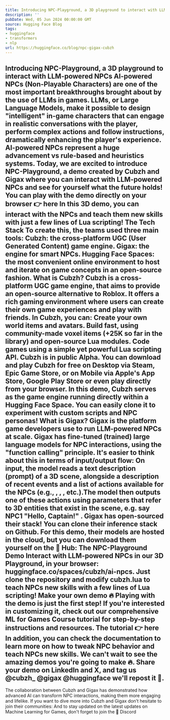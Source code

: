 ```yaml
---
title: Introducing NPC-Playground, a 3D playground to interact with LLM-powered NPCs
description: ''
pubDate: Wed, 05 Jun 2024 00:00:00 GMT
source: Hugging Face Blog
tags:
- huggingface
- transformers
- nlp
url: https://huggingface.co/blog/npc-gigax-cubzh
---
```


Introducing NPC-Playground, a 3D playground to interact with LLM-powered NPCs
AI-powered NPCs (Non-Playable Characters) are one of the most important breakthroughs brought about by the use of LLMs in games.
LLMs, or Large Language Models, make it possible to design "intelligent" in-game characters that can engage in realistic conversations with the player, perform complex actions and follow instructions, dramatically enhancing the player's experience. AI-powered NPCs represent a huge advancement vs rule-based and heuristics systems.
Today, we are excited to introduce NPC-Playground, a demo created by Cubzh and Gigax where you can interact with LLM-powered NPCs and see for yourself what the future holds!
You can play with the demo directly on your browser 👉 here
In this 3D demo, you can interact with the NPCs and teach them new skills with just a few lines of Lua scripting!
The Tech Stack
To create this, the teams used three main tools:
Cubzh: the cross-platform UGC (User Generated Content) game engine.
Gigax: the engine for smart NPCs.
Hugging Face Spaces: the most convenient online environment to host and iterate on game concepts in an open-source fashion.
What is Cubzh?
Cubzh is a cross-platform UGC game engine, that aims to provide an open-source alternative to Roblox.
It offers a rich gaming environment where users can create their own game experiences and play with friends.
In Cubzh, you can:
Create your own world items and avatars.
Build fast, using community-made voxel items (+25K so far in the library) and open-source Lua modules.
Code games using a simple yet powerful Lua scripting API.
Cubzh is in public Alpha. You can download and play Cubzh for free on Desktop via Steam, Epic Game Store, or on Mobile via Apple's App Store, Google Play Store or even play directly from your browser.
In this demo, Cubzh serves as the game engine running directly within a Hugging Face Space. You can easily clone it to experiment with custom scripts and NPC personas!
What is Gigax?
Gigax is the platform game developers use to run LLM-powered NPCs at scale.
Gigax has fine-tuned (trained) large language models for NPC interactions, using the "function calling" principle.
It's easier to think about this in terms of input/output flow:
On input, the model reads a text description (prompt) of a 3D scene, alongside a description of recent events and a list of actions available for the NPCs (e.g.,
<say>
,<jump>
,<attack>
, etc.).The model then outputs one of these actions using parameters that refer to 3D entities that exist in the scene, e.g.
say NPC1 "Hello, Captain!"
.
Gigax has open-sourced their stack! You can clone their inference stack on Github.
For this demo, their models are hosted in the cloud, but you can download them yourself on the 🤗 Hub:
The NPC-Playground Demo
Interact with LLM-powered NPCs in our 3D Playground, in your browser: huggingface.co/spaces/cubzh/ai-npcs.
Just clone the repository and modify cubzh.lua
to teach NPCs new skills with a few lines of Lua scripting!
Make your own demo 🔥
Playing with the demo is just the first step! If you're interested in customizing it, check out our comprehensive ML for Games Course tutorial for step-by-step instructions and resources.
The tutorial 👉 here
In addition, you can check the documentation to learn more on how to tweak NPC behavior and teach NPCs new skills.
We can't wait to see the amazing demos you're going to make 🔥. Share your demo on LinkedIn and X, and tag us @cubzh_ @gigax @huggingface we'll repost it 🤗.
--
The collaboration between Cubzh and Gigax has demonstrated how advanced AI can transform NPC interactions, making them more engaging and lifelike.
If you want to dive more into Cubzh and Gigax don’t hesitate to join their communities:
And to stay updated on the latest updates on Machine Learning for Games, don't forget to join the 🤗 Discord